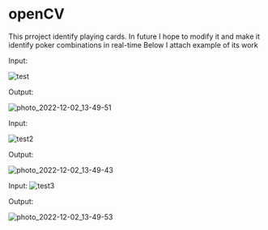 # openCV
This prroject identify playing cards. In future I hope to modify it and make it identify poker combinations in real-time
Below I attach example of its work

Input:

![test](https://user-images.githubusercontent.com/90770582/205286931-dc87038a-dd29-4fdd-8279-5abcf4a97e7d.jpg)

Output:

![photo_2022-12-02_13-49-51](https://user-images.githubusercontent.com/90770582/205286516-8f4e6b94-dc0a-4eb2-8587-ed89eedc585c.jpg)

Input:

![test2](https://user-images.githubusercontent.com/90770582/205287071-6666405f-446f-4d48-b092-df3505896235.jpg)

Output:

![photo_2022-12-02_13-49-43](https://user-images.githubusercontent.com/90770582/205286520-c1d02279-61cb-4aa1-903a-1ad21489c593.jpg)

Input:
![test3](https://user-images.githubusercontent.com/90770582/205287309-be886599-0701-4bdf-a381-4598e8426fa3.jpg)

Output:


![photo_2022-12-02_13-49-53](https://user-images.githubusercontent.com/90770582/205286522-284d3f2b-8fc1-4890-ab06-62692e9db28d.jpg)
